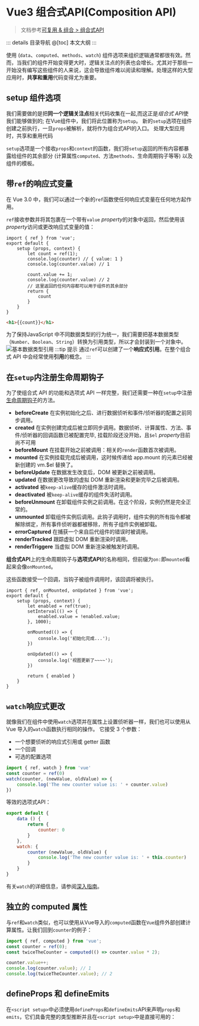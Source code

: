 # Vue3 组合式API(Composition API)

> 文档参考[可复用 & 组合 > 组合式API](https://v3.cn.vuejs.org/guide/composition-api-introduction.html)

::: details 目录导航
@[toc] 本文大纲
:::

使用 (`data`、`computed`、`methods`、`watch`) 组件选项来组织逻辑通常都很有效。然而，当我们的组件开始变得更大时，逻辑关注点的列表也会增长。尤其对于那些一开始没有编写这些组件的人来说，这会导致组件难以阅读和理解。处理这样的大型应用时，**共享和重用**代码变得尤为重要。

## setup 组件选项

我们需要做的是把**同一个逻辑关注点**相关代码收集在一起,而这正是*组合式 API*使我们能够做到的; 在Vue组件中，我们将此位置称为`setup`。
新的`setup`选项在组件创建之前执行，一旦`props`被解析，就将作为组合式API的入口。
处理大型应用时，共享和重用代码

`setup`选项是一个接收`props`和`context`的函数，我们将`setup`返回的所有内容都暴露给组件的其余部分 (计算属性`computed`、方法`methods`、生命周期钩子等等) 以及组件的模板。


## 带`ref`的响应式变量
在 Vue 3.0 中，我们可以通过一个新的`ref`函数使任何响应式变量在任何地方起作用。

`ref`接收参数并将其包裹在一个带有`value` *property*的对象中返回，然后使用该*property*访问或更改响应式变量的值：

```js{4-6,8-9}
import { ref } from 'vue';
export default {
    setup (props, context) {
        let count = ref(1);
        console.log(counter) // { value: 1 }
        console.log(counter.value) // 1

        count.value += 1;
        console.log(counter.value) // 2
        // 这里返回的任何内容都可以用于组件的其余部分
        return {
            count
        }
    }
}
```

```html
<h1>{{count}}</h1>
```
为了保持JavaScript 中不同数据类型的行为统一，我们需要把基本数据类型（`Number`、`Boolean`、`String`）转换为引用类型，所以才会封装到一个对象中。
![基本数据类型引用](https://blog.penjee.com/wp-content/uploads/2015/02/pass-by-reference-vs-pass-by-value-animation.gif)
:::tip 提示
通过`ref`可以创建了一个**响应式引用**。在整个组合式 API 中会经常使用**引用**的概念。
:::

## 在`setup`内注册生命周期钩子
为了使组合式 API 的功能和选项式 API 一样完整，我们还需要一种在`setup`中注册[生命周期钩子](https://v3.cn.vuejs.org/api/options-lifecycle-hooks.html)的方法。

- **beforeCreate** 在实例初始化之后、进行数据侦听和事件/侦听器的配置之前同步调用。
- **created** 在实例创建完成后被立即同步调用。数据侦听、计算属性、方法、事件/侦听器的回调函数已被配置完毕, 挂载阶段还没开始，且`$el` *property*目前尚不可用
- **beforeMount** 在挂载开始之前被调用：相关的`render`函数首次被调用。
- **mounted** 在实例挂载完成后被调用，这时候传递给 app.mount 的元素已经被新创建的 vm.$el 替换了。
- **beforeUpdate** 在数据发生改变后，DOM 被更新之前被调用。
- **updated** 在数据更改导致的虚拟 DOM 重新渲染和更新完毕之后被调用。
- **activated** 被`keep-alive`缓存的组件激活时调用。
- **deactivated** 被`keep-alive`缓存的组件失活时调用。
- **beforeUnmount** 在卸载组件实例之前调用。在这个阶段，实例仍然是完全正常的。
- **unmounted** 卸载组件实例后调用。此钩子调用时，组件实例的所有指令都被解除绑定，所有事件侦听器都被移除，所有子组件实例被卸载。
- **errorCaptured** 在捕获一个来自后代组件的错误时被调用。
- **renderTracked** 跟踪虚拟 DOM 重新渲染时调用。
- **renderTriggere** 当虚拟 DOM 重新渲染被触发时调用。

**组合式API**上的生命周期钩子与**选项式API**的名称相同，但前缀为`on:`即`mounted`看起来会像`onMounted`。

这些函数接受一个回调，当钩子被组件调用时，该回调将被执行。
```js{9-11,13-15}
import { ref, onMounted, onUpdated } from 'vue';
export default {
    setup (props, context) {
        let enabled = ref(true);
        setInterval(() => {
            enabled.value = !enabled.value;
        }, 1000);

        onMounted(() => {
            console.log('初始化完成...');
        })

        onUpdated(() => {
            console.log('视图更新了~~~~');
        })

        return { enabled }
    }
}
```

## `watch`响应式更改
就像我们在组件中使用`watch`选项并在属性上设置侦听器一样，我们也可以使用从 Vue 导入的`watch`函数执行相同的操作。
它接受 3 个参数：
- 一个想要侦听的响应式引用或 getter 函数
- 一个回调
- 可选的配置选项

```js
import { ref, watch } from 'vue'
const counter = ref(0)
watch(counter, (newValue, oldValue) => {
    console.log('The new counter value is: ' + counter.value)
})
```
等效的选项式API：
```js
export default {
    data () {
        return {
            counter: 0
        }
    },
    watch: {
        counter (newValue, oldValue) {
            console.log('The new counter value is: ' + this.counter)
        }
    }
}
```
有关`watch`的详细信息，请参阅[深入指南](https://v3.cn.vuejs.org/guide/reactivity-computed-watchers.html#watch)。

## 独立的 computed 属性
与`ref`和`watch`类似，也可以使用从Vue导入的`computed`函数在`Vue`组件外部创建计算属性。让我们回到`counter`的例子：
```js
import { ref, computed } from 'vue';
const counter = ref(0);
const twiceTheCounter = computed(() => counter.value * 2);

counter.value++;
console.log(counter.value); // 1
console.log(twiceTheCounter.value); // 2
```

## defineProps 和 defineEmits
在`<script setup>`中必须使用`defineProps`和`defineEmits`API来声明`props`和`emits`，它们具备完整的类型推断并且在`<script setup>`中是直接可用的：
